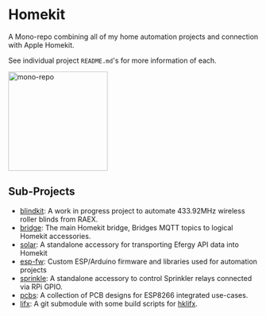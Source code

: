 # Homekit

A Mono-repo combining all of my home automation projects and connection
with Apple Homekit.

See individual project `README.md`'s for more information of each.

<img alt="mono-repo" src="http://i.imgur.com/PBiiZN8.png" height="200px" />

## Sub-Projects
- [blindkit](blindkit/): A work in progress project to automate 433.92MHz wireless roller blinds from RAEX.
- [bridge](bridge/): The main Homekit bridge, Bridges MQTT topics to logical Homekit accessories.
- [solar](solar/): A standalone accessory for transporting Efergy API data into Homekit
- [esp-fw](esp-fw/): Custom ESP/Arduino firmware and libraries used for automation projects
- [sprinkle](sprinkle/): A standalone accessory to control Sprinkler relays connected via RPi GPIO.
- [pcbs](pcbs/): A collection of PCB designs for ESP8266 integrated use-cases.
- [lifx](lifx/): A git submodule with some build scripts for [hklifx](https://github.com/brutella/hklifx).
